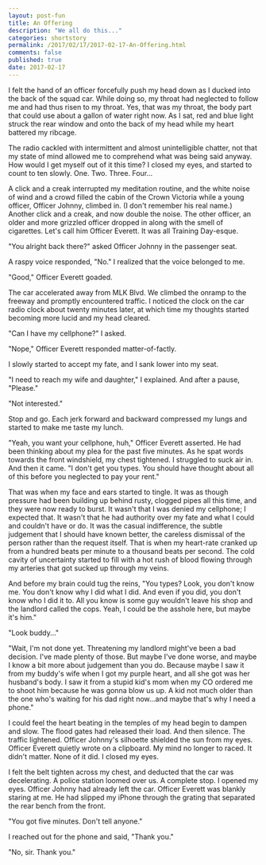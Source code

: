 ```yaml
---
layout: post-fun
title: An Offering 
description: "We all do this..."
categories: shortstory
permalink: /2017/02/17/2017-02-17-An-Offering.html
comments: false
published: true
date: 2017-02-17
---
```


I felt the hand of an officer forcefully push my head down as I ducked into the back of the squad car. While doing so, my throat had neglected to follow me and had thus risen to my throat. Yes, that was my throat, the body part that could use about a gallon of water right now. As I sat, red and blue light struck the rear window and onto the back of my head while my heart battered my ribcage.

The radio cackled with intermittent and almost unintelligible chatter, not that my state of mind allowed me to comprehend what was being said anyway. How would I get myself out of it this time? I closed my eyes, and started to count to ten slowly. One. Two. Three. Four...

A click and a creak interrupted my meditation routine, and the white noise of wind and a crowd filled the cabin of the Crown Victoria while a young officer, Officer Johnny, climbed in. (I don't remember his real name.) Another click and a creak, and now double the noise. The other officer, an older and more grizzled officer dropped in along with the smell of cigarettes. Let's call him Officer Everett. It was all Training Day-esque.

"You alright back there?" asked Officer Johnny in the passenger seat.

A raspy voice responded, "No." I realized that the voice belonged to me.

"Good," Officer Everett goaded.

The car accelerated away from MLK Blvd. We climbed the onramp to the freeway and promptly encountered traffic. I noticed the clock on the car radio clock about twenty minutes later, at which time my thoughts started becoming more lucid and my head cleared.

"Can I have my cellphone?" I asked.

"Nope," Officer Everett responded matter-of-factly.

I slowly started to accept my fate, and I sank lower into my seat.

"I need to reach my wife and daughter," I explained. And after a pause, "Please."

"Not interested."

Stop and go. Each jerk forward and backward compressed my lungs and started to make me taste my lunch.

"Yeah, you want your cellphone, huh," Officer Everett asserted. He had been thinking about my plea for the past five minutes. As he spat words towards the front windshield, my chest tightened. I struggled to suck air in. And then it came. "I don't get you types. You should have thought about all of this before you neglected to pay your rent."

That was when my face and ears started to tingle. It was as though pressure had been building up behind rusty, clogged pipes all this time, and they were now ready to burst. It wasn't that I was denied my cellphone; I expected that. It wasn't that he had authority over my fate and what I could and couldn't have or do. It was the casual indifference, the subtle judgement that I should have known better, the careless dismissal of the person rather than the request itself. That is when my heart-rate cranked up from a hundred beats per minute to a thousand beats per second. The cold cavity of uncertainty started to fill with a hot rush of blood flowing through my arteries that got sucked up through my veins.

And before my brain could tug the reins, "You types? Look, you don't know me. You don't know why I did what I did. And even if you did, you don't know who I did it to. All you know is some guy wouldn't leave his shop and the landlord called the cops. Yeah, I could be the asshole here, but maybe it's him."

"Look buddy..."

"Wait, I'm not done yet. Threatening my landlord might've been a bad decision. I've made plenty of those. But maybe I've done worse, and maybe I know a bit more about judgement than you do. Because maybe I saw it from my buddy's wife when I got my purple heart, and all she got was her husband's body. I saw it from a stupid kid's mom when my CO ordered me to shoot him because he was gonna blow us up. A kid not much older than the one who's waiting for his dad right now...and maybe that's why I need a phone."

I could feel the heart beating in the temples of my head begin to dampen and slow. The flood gates had released their load. And then silence. The traffic lightened. Officer Johnny's silhoette shielded the sun from my eyes. Officer Everett quietly wrote on a clipboard. My mind no longer to raced. It didn't matter. None of it did. I closed my eyes.

I felt the belt tighten across my chest, and deducted that the car was decelerating. A police station loomed over us. A complete stop. I opened my eyes. Officer Johnny had already left the car. Officer Everett was blankly staring at me. He had slipped my iPhone through the grating that separated the rear bench from the front.

"You got five minutes. Don't tell anyone."

I reached out for the phone and said, "Thank you."

"No, sir. Thank you."

